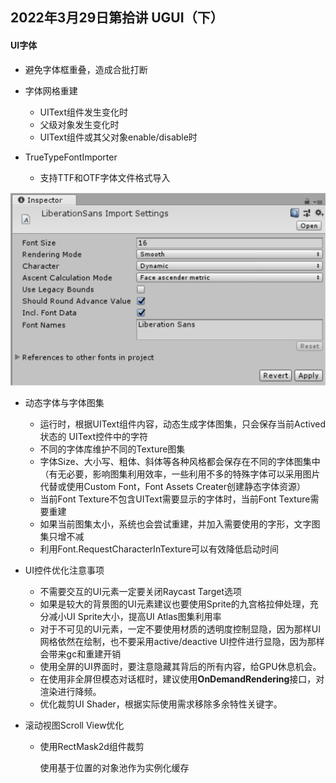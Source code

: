 ## 2022年3月29日第拾讲 UGUI（下）

#### UI字体

- 避免字体框重叠，造成合批打断

- 字体网格重建
  - UIText组件发生变化时
  - 父级对象发生变化时
  - UIText组件或其父对象enable/disable时
- TrueTypeFontImporter
  - 支持TTF和OTF字体文件格式导入

![10-0](./Pics/10-0.png)

- 动态字体与字体图集

  - 运行时，根据UIText组件内容，动态生成字体图集，只会保存当前Actived状态的 UIText控件中的字符
  - 不同的字体库维护不同的Texture图集
  - 字体Size、大小写、粗体、斜体等各种风格都会保存在不同的字体图集中（有无必要，影响图集利用效率，一些利用不多的特殊字体可以采用图片代替或使用Custom Font，Font Assets Creater创建静态字体资源）
  - 当前Font Texture不包含UIText需要显示的字体时，当前Font Texture需要重建
  - 如果当前图集太小，系统也会尝试重建，并加入需要使用的字形，文字图集只增不减
  - 利用Font.RequestCharacterInTexture可以有效降低启动时间

- UI控件优化注意事项

  - 不需要交互的UI元素一定要关闭Raycast Target选项
  - 如果是较大的背景图的UI元素建议也要使用Sprite的九宫格拉伸处理，充分减小UI Sprite大小，提高UI Atlas图集利用率
  - 对于不可见的UI元素，一定不要使用材质的透明度控制显隐，因为那样UI网格依然在绘制，也不要采用active/deactive UI控件进行显隐，因为那样会带来gc和重建开销
  - 使用全屏的UI界面时，要注意隐藏其背后的所有内容，给GPU休息机会。
  - 在使用非全屏但模态对话框时，建议使用**OnDemandRendering**接口，对渲染进行降频。
  - 优化裁剪UI Shader，根据实际使用需求移除多余特性关键字。

- 滚动视图Scroll View优化

  - 使用RectMask2d组件裁剪

    使用基于位置的对象池作为实例化缓存